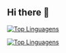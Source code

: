 ## Hi there 👋

[![Top Linguagens](https://github-readme-stats.vercel.app/api/top-langs/?username=neschii&theme=jolly)](https://github.com/anuraghazra/github-readme-stats)

[![Top Linguagens](https://github-readme-stats.vercel.app/api/top-langs/?username=neschii&theme=midnight-purple)](https://github.com/anuraghazra/github-readme-stats)
